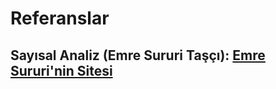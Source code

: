 # Referanslar

## Sayısal Analiz (Emre Sururi Taşçı): [Emre Sururi'nin Sitesi](https://emresururi.github.io)